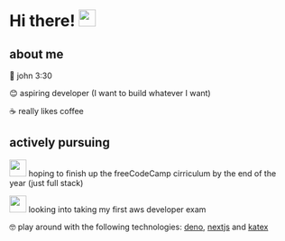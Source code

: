 # Hi there! <img src="https://raw.githubusercontent.com/MartinHeinz/MartinHeinz/master/wave.gif" width="30px">

<!--
**kndwin/kndwin** is a ✨ _special_ ✨ repository because its `README.md` (this file) appears on your GitHub profile.

Here are some ideas to get you started:

- 🔭 I’m currently working on ...
- 🌱 I’m currently learning ...
- 👯 I’m looking to collaborate on ...
- 🤔 I’m looking for help with ...
- 💬 Ask me about ...
- 📫 How to reach me: ...
- 😄 Pronouns: ...
- ⚡ Fun fact: ...
-->

## about me
💬 john 3:30

😊 aspiring developer (I want to build whatever I want)

☕ really likes coffee

## actively pursuing
<img src="https://design-style-guide.freecodecamp.org/downloads/fcc_secondary_small.svg" width="30px"> hoping to finish up the freeCodeCamp cirriculum by the end of the year (just full stack)

<img src="https://d1.awsstatic.com/training-and-certification/Certification%20Badges/AWS-Certified_Developer_Associate_512x512.6d5f0ad35de66966c96f8e408e4fd919c1a2d753.png" width="30px" > looking into taking my first aws developer exam

🤓 play around with the following technologies: [deno](https://deno.land), [nextjs](httpS://nextjs.org) and [katex](https://github.com/KaTeX/KaTeX)
